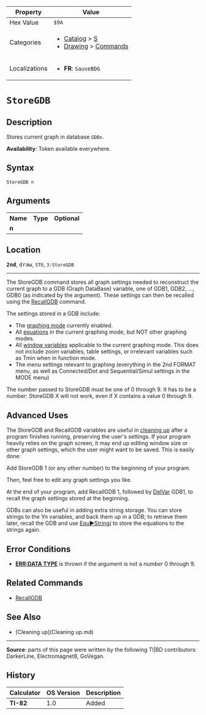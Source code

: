 | Property      | Value |
|---------------|-------|
| Hex Value     | `$9A`|
| Categories    | <ul><li>[Catalog](<../categories/Catalog.md>) > [S](<../categories/Catalog.md#S>)</li><li>[Drawing](<../categories/Drawing.md>) > [Commands](<../categories/Drawing.md#Commands>)</li></ul> |
| Localizations | <ul><li><b>FR</b>: `SauveBDG `</li></ul> |

# `StoreGDB `

## Description
Stores current graph in database `GDBn`.


<b>Availability</b>: Token available everywhere.

## Syntax
`StoreGDB n`

## Arguments
<table>
<tr><th>Name</th><th>Type</th><th>Optional</th></tr>

<tr><td><b>n</b></td><td></td><td></td></tr>

</table>

## Location
<tt><kbd><b>2nd</b></kbd></tt>, <kbd>draw</kbd>, `STO`, `3:StoreGDB`
<hr>

The StoreGDB command stores all graph settings needed to reconstruct the current graph to a GDB (Graph DataBase) variable, one of GDB1, GDB2, …, GDB0 (as indicated by the argument). These settings can then be recalled using the [RecallGDB](RecallGDB.md) command.

The settings stored in a GDB include:

*   The [graphing mode](graphing-mode) currently enabled.
*   All [equations](system-variables#equation) in the current graphing mode, but NOT other graphing modes.
*   All [window variables](system-variables#window) applicable to the current graphing mode. This does not include zoom variables, table settings, or irrelevant variables such as Tmin when in function mode.
*   The menu settings relevant to graphing (everything in the 2nd FORMAT menu, as well as Connected/Dot and Sequential/Simul settings in the MODE menu)

The number passed to StoreGDB must be one of 0 through 9. It has to be a number: StoreGDB X will not work, even if X contains a value 0 through 9.

## Advanced Uses

The StoreGDB and RecallGDB variables are useful in [cleaning up](cleanup#toc1) after a program finishes running, preserving the user's settings. If your program heavily relies on the graph screen, it may end up editing window size or other graph settings, which the user might want to be saved. This is easily done:

Add StoreGDB 1 (or any other number) to the beginning of your program.

Then, feel free to edit any graph settings you like.

At the end of your program, add RecallGDB 1, followed by [DelVar](DelVar.md) GDB1, to recall the graph settings stored at the beginning.

GDBs can also be useful in adding extra string storage. You can store strings to the Yn variables, and back them up in a GDB; to retrieve them later, recall the GDB and use [Equ►String(](equ-string) to store the equations to the strings again.

## Error Conditions

*   **[ERR:DATA TYPE](errors#datatype)** is thrown if the argument is not a _number_ 0 through 9.

## Related Commands

*   [RecallGDB](RecallGDB.md)

## See Also

*   [Cleaning up](Cleaning up.md)

* * *

**Source**: parts of this page were written by the following TI|BD contributors: DarkerLine, Electromagnet8, GoVegan.

## History
| Calculator | OS Version | Description |
|------------|------------|-------------|
| <b>TI-82</b> | 1.0 | Added |


